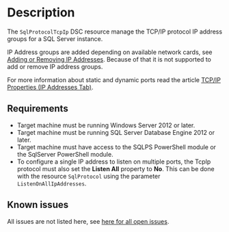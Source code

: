 # Description

The `SqlProtocolTcpIp` DSC resource manage the TCP/IP
protocol IP address groups for a SQL Server instance.

IP Address groups are added depending on available network cards, see
[Adding or Removing IP Addresses](https://docs.microsoft.com/en-us/sql/tools/configuration-manager/tcp-ip-properties-ip-addresses-tab#adding-or-removing-ip-addresses).
Because of that it is not supported to add or remove IP address groups.

For more information about static and dynamic ports read the article
[TCP/IP Properties (IP Addresses Tab)](https://docs.microsoft.com/en-us/sql/tools/configuration-manager/tcp-ip-properties-ip-addresses-tab).

## Requirements

* Target machine must be running Windows Server 2012 or later.
* Target machine must be running SQL Server Database Engine 2012 or later.
* Target machine must have access to the SQLPS PowerShell module or the SqlServer
  PowerShell module.
* To configure a single IP address to listen on multiple ports, the
  TcpIp protocol must also set the **Listen All** property to **No**.
  This can be done with the resource `SqlProtocol` using the
  parameter `ListenOnAllIpAddresses`.

## Known issues

All issues are not listed here, see [here for all open issues](https://github.com/dsccommunity/SqlServerDsc/issues?q=is%3Aissue+is%3Aopen+in%3Atitle+SqlProtocolTcpIp).
